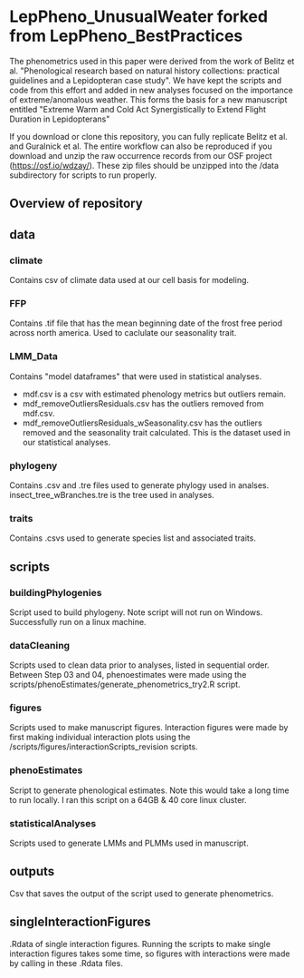 # LepPheno_UnusualWeater forked from LepPheno_BestPractices

The phenometrics used in this paper were derived from the work of Belitz et al. "Phenological research based on natural history collections: practical guidelines and a Lepidopteran case study".  We have kept the scripts and code from this effort and added in new analyses focused on the importance of extreme/anomalous weather.  This forms the basis for a new manuscript entitled "Extreme Warm and Cold Act Synergistically to Extend Flight Duration in Lepidopterans"

If you download or clone this repository, you can fully replicate Belitz et al. and Guralnick et al. The entire workflow can also be reproduced if you download and unzip the raw occurrence records from our OSF project (https://osf.io/wdzay/). These zip files should be unzipped into the /data subdirectory for scripts to run properly. 

## Overview of repository

## data

### climate
Contains csv of climate data used at our cell basis for modeling.

### FFP
Contains .tif file that has the mean beginning date of the frost free period across north america. Used to caclulate our seasonality trait.

### LMM_Data
Contains "model dataframes" that were used in statistical analyses. 
- mdf.csv is a csv with estimated phenology metrics but outliers remain.
- mdf_removeOutliersResiduals.csv has the outliers removed from mdf.csv.
- mdf_removeOutliersResiduals_wSeasonality.csv has the outliers removed and the seasonality trait calculated. This is the dataset used in our statistical analyses.

### phylogeny
Contains .csv and .tre files used to generate phylogy used in analses. insect_tree_wBranches.tre is the tree used in analyses.

### traits
Contains .csvs used to generate species list and associated traits. 

## scripts

### buildingPhylogenies
Script used to build phylogeny. Note script will not run on Windows. Successfully run on a linux machine.

### dataCleaning
Scripts used to clean data prior to analyses, listed in sequential order. Between Step 03 and 04, phenoestimates were made using the scripts/phenoEstimates/generate_phenometrics_try2.R script.

### figures
Scripts used to make manuscript figures. Interaction figures were made by first making individual interaction plots using the /scripts/figures/interactionScripts_revision scripts. 

### phenoEstimates
Script to generate phenological estimates. Note this would take a long time to run locally. I ran this script on a 64GB & 40 core linux cluster.

### statisticalAnalyses
Scripts used to generate LMMs and PLMMs used in manuscript. 

## outputs
Csv that saves the output of the script used to generate phenometrics.

## singleInteractionFigures
.Rdata of single interaction figures. Running the scripts to make single interaction figures takes some time, so figures with interactions were made by calling in these .Rdata files. 
